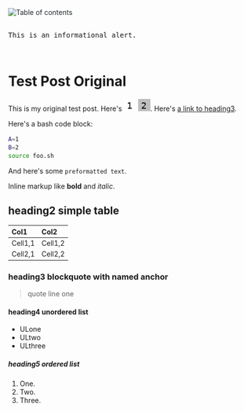 <!--- Comment Here-->
<p style="color: #24292e; margin-top: 0; margin-bottom: 16px;"><img alt="Table of contents" class="jive_macro jive_macro_toc" src="https://assets2.jiveon.com/core/2016.3.9.0.b96715f/images/tiny_mce4/themes/advanced/img/toc.png" jivemacro="toc" /></p>
<pre class="jive_text_macro jive_macro_alert" jivemacro="alert" ___default_attr="info" _alert="info" _modifiedtitle="true">
<p>This is an informational alert.</p>
</pre>
<!---
Title: Test Post Original
-->

# Test Post Original

This is my original test post. Here's ![one image](1.png) [![and another linked](2.png)](2.png). Here's [a link to heading3](#heading-3).

Here's a bash code block:

```bash
A=1
B=2
source foo.sh
```

And here's some ``preformatted text``.

Inline markup like __bold__ and _italic_.

## heading2 simple table

| Col1    | Col2    |
|:--------|:--------|
| Cell1,1 | Cell1,2 |
| Cell2,1 | Cell2,2 |

### <a name="heading-3">heading3 blockquote with named anchor</a>

> quote line one

#### heading4 unordered list

* ULone
* ULtwo
* ULthree

##### heading5 ordered list

1. One.
2. Two.
3. Three.
